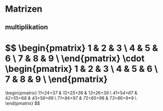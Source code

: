 # Matrizen


## multiplikation

$$
\begin{pmatrix}
1 & 2 & 3 \\
4 & 5 & 6 \\
7 & 8 & 9 \\
\end{pmatrix}
\cdot
\begin{pmatrix}
1 & 2 & 3 \\
4 & 5 & 6 \\
7 & 8 & 9 \\
\end{pmatrix}
=
\begin{pmatrix}
1*1+2*4+3*7 & 1*2+2*5+3*8 & 1*3+2*6+3*9 \\
4*1+5*4+6*7 & 4*2+5*5+6*8 & 4*3+5*6+6*9 \\
7*1+8*4+9*7 & 7*2+8*5+9*8 & 7*3+8*6+9*9 \\
\end{pmatrix}
$$


